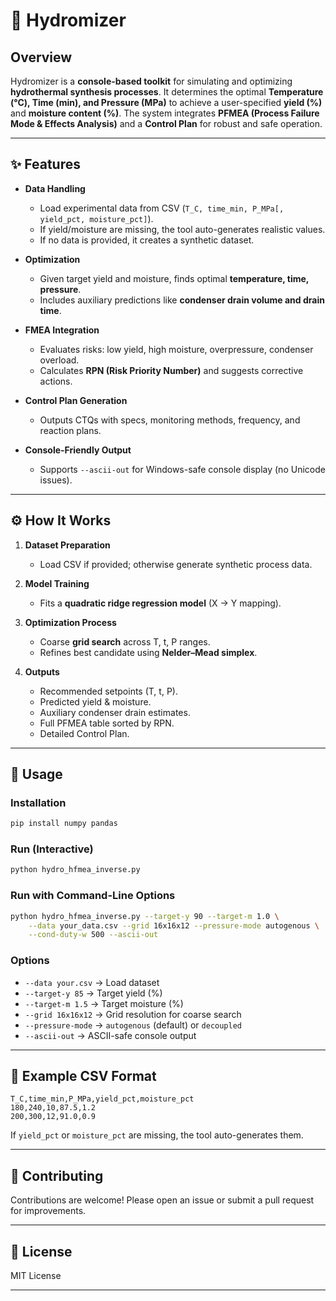 # 🌊 Hydromizer

## Overview

Hydromizer is a **console-based toolkit** for simulating and optimizing **hydrothermal synthesis processes**.
It determines the optimal **Temperature (°C), Time (min), and Pressure (MPa)** to achieve a user-specified **yield (%)** and **moisture content (%)**.
The system integrates **PFMEA (Process Failure Mode & Effects Analysis)** and a **Control Plan** for robust and safe operation.

---

## ✨ Features

* **Data Handling**

  * Load experimental data from CSV (`T_C, time_min, P_MPa[, yield_pct, moisture_pct]`).
  * If yield/moisture are missing, the tool auto-generates realistic values.
  * If no data is provided, it creates a synthetic dataset.

* **Optimization**

  * Given target yield and moisture, finds optimal **temperature, time, pressure**.
  * Includes auxiliary predictions like **condenser drain volume and drain time**.

* **FMEA Integration**

  * Evaluates risks: low yield, high moisture, overpressure, condenser overload.
  * Calculates **RPN (Risk Priority Number)** and suggests corrective actions.

* **Control Plan Generation**

  * Outputs CTQs with specs, monitoring methods, frequency, and reaction plans.

* **Console-Friendly Output**

  * Supports `--ascii-out` for Windows-safe console display (no Unicode issues).

---

## ⚙️ How It Works

1. **Dataset Preparation**

   * Load CSV if provided; otherwise generate synthetic process data.

2. **Model Training**

   * Fits a **quadratic ridge regression model** (X → Y mapping).

3. **Optimization Process**

   * Coarse **grid search** across T, t, P ranges.
   * Refines best candidate using **Nelder–Mead simplex**.

4. **Outputs**

   * Recommended setpoints (T, t, P).
   * Predicted yield & moisture.
   * Auxiliary condenser drain estimates.
   * Full PFMEA table sorted by RPN.
   * Detailed Control Plan.

---

## 🚀 Usage

### Installation

```bash
pip install numpy pandas
```

### Run (Interactive)

```bash
python hydro_hfmea_inverse.py
```

### Run with Command-Line Options

```bash
python hydro_hfmea_inverse.py --target-y 90 --target-m 1.0 \
    --data your_data.csv --grid 16x16x12 --pressure-mode autogenous \
    --cond-duty-w 500 --ascii-out
```

### Options

* `--data your.csv` → Load dataset
* `--target-y 85`   → Target yield (%)
* `--target-m 1.5`  → Target moisture (%)
* `--grid 16x16x12` → Grid resolution for coarse search
* `--pressure-mode` → `autogenous` (default) or `decoupled`
* `--ascii-out`     → ASCII-safe console output

---

## 📂 Example CSV Format

```csv
T_C,time_min,P_MPa,yield_pct,moisture_pct
180,240,10,87.5,1.2
200,300,12,91.0,0.9
```

If `yield_pct` or `moisture_pct` are missing, the tool auto-generates them.

---

## 🤝 Contributing

Contributions are welcome! Please open an issue or submit a pull request for improvements.

---

## 📄 License

MIT License

---
